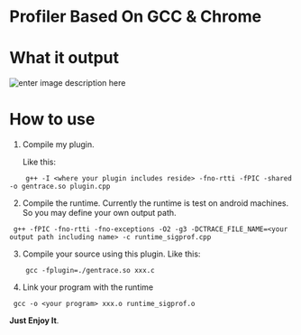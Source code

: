 Profiler Based On GCC & Chrome
======
What it output
===
![enter image description here][1]

How to use
===

 1. Compile my plugin.

    Like this:
```    
    g++ -I <where your plugin includes reside> -fno-rtti -fPIC -shared -o gentrace.so plugin.cpp
```
 2. Compile the runtime.
 Currently the runtime is test on android machines. So you may define your own output path.
```
 g++ -fPIC -fno-rtti -fno-exceptions -O2 -g3 -DCTRACE_FILE_NAME=<your output path including name> -c runtime_sigprof.cpp
```
 3. Compile your source using this plugin.
 Like this:
```
    gcc -fplugin=./gentrace.so xxx.c
```
 4. Link your program with the runtime
```
 gcc -o <your program> xxx.o runtime_sigprof.o
```

**Just Enjoy It**.


  [1]: https://lh3.googleusercontent.com/EaD0cec65HdzaiCCoM5bJ0NfmM_EbcMpYEiPwi3cpIo=s0 "2014-09-15 15:33:21 的截屏.png"
